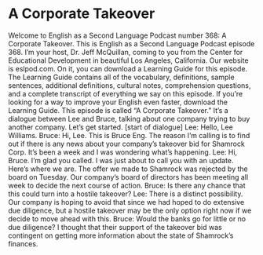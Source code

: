 # A Corporate Takeover

Welcome to English as a Second Language Podcast number 368: A Corporate Takeover.  This is English as a Second Language Podcast episode 368.  I’m your host, Dr. Jeff McQuillan, coming to you from the Center for Educational Development in beautiful Los Angeles, California.  Our website is eslpod.com.  On it, you can download a Learning Guide for this episode.  The Learning Guide contains all of the vocabulary, definitions, sample sentences, additional definitions, cultural notes, comprehension questions, and a complete transcript of everything we say on this episode.  If you’re looking for a way to improve your English even faster, download the Learning Guide.  This episode is called “A Corporate Takeover.”  It’s a dialogue between Lee and Bruce, talking about one company trying to buy another company.  Let’s get started.  [start of dialogue]  Lee:  Hello, Lee Williams.  Bruce:  Hi, Lee.  This is Bruce Eng.  The reason I’m calling is to find out if there is any news about your company’s takeover bid for Shamrock Corp.  It’s been a week and I was wondering what’s happening.  Lee:  Hi, Bruce.  I’m glad you called.  I was just about to call you with an update.  Here’s where we are.  The offer we made to Shamrock was rejected by the board on Tuesday.  Our company’s board of directors has been meeting all week to decide the next course of action.  Bruce:  Is there any chance that this could turn into a hostile takeover?    Lee:  There is a distinct possibility.  Our company is hoping to avoid that since we had hoped to do extensive due diligence, but a hostile takeover may be the only option right now if we decide to move ahead with this.  Bruce:  Would the banks go for little or no due diligence?  I thought that their support of the takeover bid was contingent on getting more information about the state of Shamrock’s finances. 